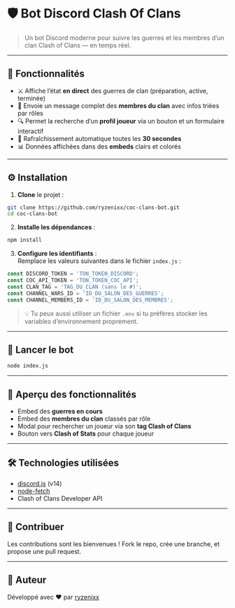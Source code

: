 # 🛡️ Bot Discord Clash Of Clans

> Un bot Discord moderne pour suivre les guerres et les membres d’un clan Clash of Clans — en temps réel.

---

## 🚀 Fonctionnalités

- ⚔️ Affiche l’état **en direct** des guerres de clan (préparation, active, terminée)
- 👥 Envoie un message complet des **membres du clan** avec infos triées par rôles
- 🔍 Permet la recherche d’un **profil joueur** via un bouton et un formulaire interactif
- 📡 Rafraîchissement automatique toutes les **30 secondes**
- 📊 Données affichées dans des **embeds** clairs et colorés

---

## ⚙️ Installation

1. **Clone** le projet :

```bash
git clone https://github.com/ryzenixx/coc-clans-bot.git
cd coc-clans-bot
```

2. **Installe les dépendances** :

```bash
npm install
```

3. **Configure les identifiants** :  
Remplace les valeurs suivantes dans le fichier `index.js` :

```js
const DISCORD_TOKEN = 'TON_TOKEN_DISCORD';
const COC_API_TOKEN = 'TON_TOKEN_COC_API';
const CLAN_TAG = 'TAG_DU_CLAN (sans le #)';
const CHANNEL_WARS_ID = 'ID_DU_SALON_DES_GUERRES';
const CHANNEL_MEMBERS_ID = 'ID_DU_SALON_DES_MEMBRES';
```

> 💡 Tu peux aussi utiliser un fichier `.env` si tu préfères stocker les variables d’environnement proprement.

---

## 🧪 Lancer le bot

```bash
node index.js
```

---

## 📸 Aperçu des fonctionnalités

- Embed des **guerres en cours**
- Embed des **membres du clan** classés par rôle
- Modal pour rechercher un joueur via son **tag Clash of Clans**
- Bouton vers **Clash of Stats** pour chaque joueur

---

## 🛠️ Technologies utilisées

- [discord.js](https://discord.js.org) (v14)
- [node-fetch](https://www.npmjs.com/package/node-fetch)
- Clash of Clans Developer API

---

## 🤝 Contribuer

Les contributions sont les bienvenues ! Fork le repo, crée une branche, et propose une pull request.

---

## 👑 Auteur

Développé avec ❤️ par [ryzenixx](https://github.com/ryzenixx)